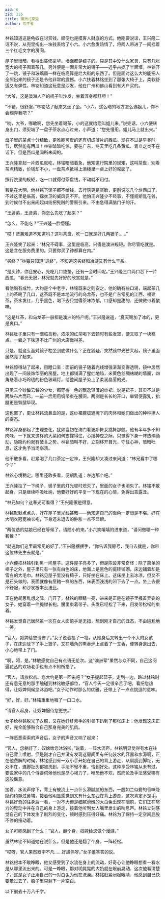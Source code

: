 ```yaml
---
aid: 6
zid: 326
title: 澳洲式享受
author: 吹牛者
---
```


林铭知道这是龟奴在讨赏钱，顺便也是摸客人财底的方式。他刚要说话，王兴隆二话不说，从兜里掏出一块钱丢给了小六。小六愈发热情了，将两人带进了一间挂着三个红毛文字的房间。

屋子里很暗，看得出装修豪华。墙面都是绸子的。只是其中没什么家具，只有几张宽大的椅子围着茶几，另外便是一面非常大的镜子——近乎占据了半面墙。林铭吓了一跳，镜子和玻璃窗一样在临高算是烂大街的东西了。但是面对这么大的能把人全照出来的镜子还是令他非常的震撼。小六扶着林铭坐到了那张大椅子上，柔软舒适又有弹性。林铭知道这玩意是沙发，他在广州和佛山看到有大户买的。

“大爷，这是澳洲人产的椅子叫沙发，坐着浑身都舒坦！”

“不错，很舒服。”林铭站了起来又坐了坐。“小六，这么暗的地方怎么选姐儿，你不会糊弄我吧？”

“哟，大爷，哪敢啊，您先坐着喝茶，小的这就给您叫姐儿来。”说完话，小六便转身出门，须臾端了一盘子茶水点心过来，小声道：“您先慢用，姐儿马上就出来。”

盘子里的茶点十分精致，更难能可贵的还有切成薄片的西瓜。现在不过是早春时节，居然能有西瓜！林铭暗暗吃惊，要在广东，冬天里吃几条黄瓜、青韭之类不在话下，但是西瓜是闻所未闻的。

王兴隆拿起一片西瓜就吃，林铭暗暗着急，他知道行院里的规矩，这叫茶盘，别看茶点精致，价钱却不小，一盘茶点抵得上酒楼里一桌上好的席面了。

照行院里的规矩，吃一口就得付茶盘钱，不动就不用付。

若是在大明，他林铭下馆子都不给钱，去行院更是赏脸，更别说吃几个烂西瓜了。不过这里是临高，锦衣卫的威风耍不开。他怕王兴隆少不经事，不懂规矩乱花钱，到时候付不出来闹起纠纷把髡贼的警察引来。不由急得满脑门子的汗。

“王贤弟，王贤弟，你怎么先吃了起来？”

“怎么，不能吃？”王兴隆一脸懵懂。

“哎！贤弟难道不知道吗？这叫茶盘，吃一口就是好几两银子……”

王兴隆笑了起来：“林兄不碍事，这里是临高，兴得是澳洲规矩。你尽管吃就是。这是含在服务费里的。只要你买了钟都算在内。”

“买终？”林铭只知道“送终”，不知道这买终和冶游又有什么干系。

“是买钟，你且安心，先吃几口垫垫，还有一会时间呢。”王兴隆三口两口吞下一片西瓜，“春光无限，林兄就先好好的欣赏就是。”

看他胸有成竹，大约是个中老手，林铭既来之则安之，他的确有些口渴，端起茶几上的茶喝了几口，这茶既不是本地流行的乌龙茶，也不是广东常见的江西、福建茶，茶水发红，几乎黑色，喝下去只觉得茶味浓郁，口感却是甜的，还微微带着酸味。

“这是红茶，和乌龙茶一般都是澳洲的特产呢。”王兴隆说道，“夏天喝加了冰的，更是爽口。”

林铭肚子里只有一碗临高粉，浓浓的红茶喝下去顿时有些发空，便又取了一块糕点。一尝之下味道不比广州的大店做得差。

只是，就这么面对镜子枯坐到底做什么？正在狐疑，突然镜中光芒大起，镜子里面居然亮了起来。

林铭惊得站了起来，目瞪口呆：面前的镜子随着光线增强渐渐变得透明，镜中居然出现了一间装饰华丽的房屋，地上都铺满了猩红地毡，米黄色丝绸裱糊的墙面，四角悬着小巧玲珑的粉色玻璃灯，给整间屋子染上了柔润晶莹的光。

只见三个妙鬓云鬟的少女，都穿得一色的飘逸轻薄的纱裙。说是裙子，其实不过是两块布片而已，一前一后用用绸带束在腰间，两侧是长长的开口，举臂便露乳，抬腿更是臀腿毕现。

这也罢了，更让林铭流鼻血的是，这纱裙朦胧遮掩下的肉体和她们做出的种种撩人的姿态。

林铭浑身都起了生理变化，犹如当初在澳门看波斯舞女跳舞那般。他有半年多不知肉味，一下就来这样的大菜如何支撑得住，心摇神曳之际，只觉得下身一阵热潮涌动，隐隐约约就有破关之势。林铭暗叫不好，立刻移开目光，守住心神，暗暗吐息，这才免予当场崩溃。

他不敢多看，赶紧喝了几口茶定一定神，王兴隆却又凑过来问道：“林兄看中了哪个？”

林铭心境稍定，哪里还敢多看，便胡乱道：左边那个吧。”

王兴隆拉了一下绳子，镜子里的灯光顿时熄灭了，里面的女子也消失了。林铭不敢起身，只是继续呼吸吐纳，他要好好的平复一下现在的心情，免得出乖露丑。

“林兄如何？这春光可看得？”王兴隆很是得意。

林铭默默点点头，好在屋子里光线甚暗——他知道自己的面色一定很是不堪。好在大明衣冠宽袖长袍，下身还未退去的肿胀一点不显眼。

“两位选的姑娘已经在等候了，请随小的来。”小六笑嘻嘻的进来道，“请问做哪一种套餐？”

“就选你们这里最常见的好了。”王兴隆摆摆手，“你告诉我房号，我自去就是，你带这位林先生去就是。”

小六便把林铭引到另一间屋子。这件屋子亮多了，但是陈设非常奇怪：除了简单的柜子之外，屋子里只有一张有白色的床，地面上是黑色的瓷砖铺砌。床边铺着却是雪白的大毛巾。林铭见屋子里没有椅子，只好坐在床上。这床坐上去冰凉，但又不是石头做的，表面就像有层釉一样的东西，床表面浅浅的凹下去了一点。坐上去很不舒服，和沙发根本没法比。

正在他胡思乱想之际，门开了，林铭的眼睛一亮，进来是正是在镜子里搔首弄姿的女子，她穿着一件掩襟长袍，腰里束着带子。头发已经松了下来，用发带松松的束着。

林铭发觉自己居然第一次在女人面前手足无措，想到刚才自己的丑态，不由尴尬地一笑。

“官人，奴婢给您请安了。”女子说着福了一福，从她身后又转出一个不大的女孩子，在床边放下了手上篮子，又在墙角的熏香炉上点着了一支香，便转身退出去，小心地带上了门。

“啊，呵，是。”林敏感觉自己有点语无伦次。这“澳洲荤”果然与众不同，自己这阅遍花丛的欢场老手也有点不知所措了。

“官人，请放松点。您大约是第一回来吧？”女子提起篮子，走到一边。路过林铭时还有意无意的那手触碰到林铭敏感部位，“官人今天一定很辛苦了吧，看把您热得，让奴婢伺候您沐浴吧。”女子动作时那么的优雅，还带上了一点点挑逗的意味。

“好，好，好。”林铭重重地咽了一口口水。

“请官人起身，让奴婢服侍您更衣。”

女子给林铭脱光了衣服，又在她纤纤素手的引领下趴到了那张床上：他发现这床正好，完全能够贴合自己那身完美的肌肉。

一阵悉悉索索的声音后，女子的声音又响了起来：

“官人，您躺好了，奴婢给您沐浴啦。”说着，一阵水流声，林铭明显觉得有水在往自己背上喷射，但是刚才自己并没有发现这房间里有任何装水的容器和水源啊，正在他费解的时候，林铭感到有一双小手开始在自己的背上游走，从肩膀到脚趾，无处不在，连脚趾头都被洗到，手法不轻不重，恰到好处。这种享受林铭从未有过，要说家中的几个侍妾伺候他也是尽心竭力了，唯恐他不欢，然而论及手法感受哪有这般惬意。

接着，水流声停下，背上有被浇上一点什么滑腻腻的东西，一股如兰似麝的香味隐隐约约飘过鼻端，接着他明显感觉到又有什么东西在背上游走，这次肯定不是手。林铭好奇的往身后一看，一对不大但是细腻滑嫩的大白兔出现在眼前，它们正在努力的晃动中并在自己的身上游走，接着他听到女人嘴里发出的喘息声。林铭立刻感觉自己的下体发生了剧烈的变化，顿时感到压得好痛。林铭为了保持一定空间屁股不停的扭动着。

女子可能感到了什么：“官人，翻个身，奴婢给您做个漫游。”

虽然林铭不知道她在说什么，但是他还是翻了个身，一阵轻松。

“哎呀，官人果然器宇不凡……好雄伟呀。”女子羞答答的说。

林铭根本不敢睁眼，他又感受到了水流在身上的流动，好奇心让他睁眼想看一看水是从哪里流出来的。可是一睁眼，那对明晃晃的大奶就在眼前晃动，这次他看清楚了，这是女子正用自己的一对白兔为他在洗澡。林铭赶紧闭起眼睛，他感到自己快要晕过去了，脑子里只剩下一片空白。

以下删去十万八千字。
